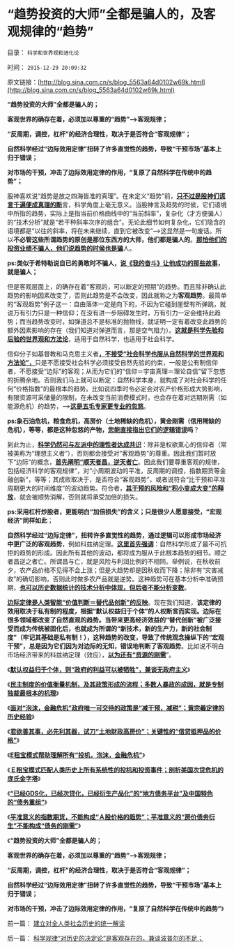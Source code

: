 # “趋势投资的大师”全都是骗人的，及客观规律的“趋势”

目录： `科学和世界观和进化论` 

时间： `2015-12-29 20:09:32` 

原文链接：[http://blog.sina.com.cn/s/blog_5563a64d0102w69k.html](http://blog.sina.com.cn/s/blog_5563a64d0102w69k.html)

**“趋势投资的大师”全都是骗人的；**

**客观世界的确存在着，必须加以尊重的“趋势”——>客观规律；**

**“反周期，调控，杠杆”的经济合理性，取决于是否符合“客观规律”；**

**自然科学经过“边际效用定律”扭转了许多直觉性的趋势，导致“干预市场”基本上归于错误；**

**对市场的干预，冲击了边际效用定律的作用，“复原了自然科学在传统中的趋势”；**



股神喜欢说“趋势是放之四海皆准的真理”。在未定义“趋势”前，[**只不过是股神们谎言千遍便成真理的断**](../../../2011/12/19/道德股神“唱衰股民”为虎作伥掩盖了政策釜底抽薪.md)言，科学角度上毫无意义。当股神言及趋势的时侯，它们语境中所指的趋势，实际上是指当前价格曲线中的“当前斜率”，复杂化（才方便骗人）的“技术分析”就是“若干种斜率次序的组合”。无论此细节如何复杂化，它们隐含的语境都是“以往的斜率，将在未来继续，直到它被改变”——>这显然是一句废话。所以**不必管这些所谓趋势的原创是那位东西方的大师，他们都是骗人的**。[**那怕他们的投资业绩不骗人，他们说趋势的时侯也是骗**](../../../2015/7/13/券商两万亿融资余额，钱从何来的疑问.md)人。

**ps:类似于希特勒说自已的勇敢时不骗人，[**说《我的奋斗》让他成功的那些故事**](../../../2011/9/1/希特勒《我的奋斗》，但丁的《神曲》，东扩的“生存空间”.md)，就是骗人；**

但是客观层面上，的确存在着“客观的，可以断定的预期”的趋势。而且除非确认此趋势的影响因素改变了，否则此趋势是不会改变，因此就称之为**客观趋势**。最简单的“客观趋势”例子这一：自由落体一定是向下的，不因为它碰到崖壁有所弹跳，就说万有引力只是一种信仰；在没有进一步阻碍发生时，万有引力一定会维持此趋势；而当趋势改变时，如弹道总不是标准的抛物线，就证明一定有着改变此趋势的额外因素影响的存在（我们知道对弹道而言，那是空气阻力）。[**这就是科学先验和后验的世界观和方法论**](../../../2015/12/9/科学规律“对历史的决定论”是客观存在的，兼谈波普尔的不足；.md)，适用于自然科学，也适用于社会科学。

信仰分子如基督教和马克思主义者[**，不接受“社会科学也服从自然科学的世界观和方法论”，**](../../../2015/11/20/客观科学与自由的关系，自由人主义的法学要点.md)只是不愿接受社会科学必须接受自然先验的约束，一般是公有制信仰者，不愿接受“边际”的客观；从而为它们的“信仰＝宇宙真理＝理论自信”留下忽悠的折腾余地。否则我们马上就可以断定：自然科学本身，就构成了对社会科学的任何“价格指数”的最根本的趋势。比如说四季时令必定会对农产价格形成大势影响，有限资源可采储量的限制，在未改变当前消费模式时，也会存在着对远期刚需（如能源危机）的趋势，——>[**这是五毛专家更专业的忽悠**](../../../2009/1/14/能源危机之化石能源采之不完.md)。

**ps:象石油危机，粮食危机，高房价（土地稀缺的危机），黄金刚需（信用稀缺的危机），等等，都是这种忽悠的产物，[**您能直接指出它们的逻辑错误**](../../../2015/5/4/刚需定律，刚需与市场经济发展程度的负相关；.md)吗**？

到此为止，[**科学仍然可与左派中的理性者达成共识**](../../../2009/6/19/科学认知是唯心信仰和唯物主义共存条件.md)：除非是权欲熏心的信仰者（常被美称为“理想主义者”），否则都会接受对“客观趋势”的尊重。因此我们暂时放下“边际”的概念，[**首先阐明“顺天者昌，逆天者亡**](../../../2010/5/27/进化论没有道德的概念；科学没有道德的园地.md)。因此我们要尊重客观的规律，包括经济科学的客观规律”，对“小周期波动的平准，反周期的调控，指数期货等金融创新”，等等；其成败取决于，是否符合“客观趋势”，或者说符合“比干预和平准周期更大的时间维度”的波动趋势。符合者，[**其干预的风险和“积小变成大变”的释放**](../../../2015/12/28/“平准”的概念含义，理解左翼“经济学”的伪科学误区.md)，就会被顺势消解，否则就将承受加倍的损失。

**ps:采用杠杆炒股者，更能明白“加倍损失”的含义；只是很少人愿意接受，“宏观经济”同样如此**；

**自然科学经过“边际定律”，扭转许多直觉性的趋势，通过逻辑可以形成市场经济中更广泛的客观趋势**，例如科兹纳定理。[**这里首先强调**](../../../2010/5/27/社会趋势，存在即合理.md)：自然科学形成了最不可抗拒的趋势的形成。因此所有其他的波动，都将成为服从于此根本趋势的细节。顺之者昌逆之者亡。所谓昌与亡，就是风险与利润比例的不相同。举例说，在秋收前夕，农产品价格不见得不会上涨；但是大趋势却是因秋收而下降；除非有“灾害减收”的确切影响，否则此时做多农产品就是逆势。这种趋势可在基本分析中准确预期，[**也可以历史数据统计的技术分析中体现，但后者不能分析变数**](../../../2012/11/30/股神操盘手多是“五无”股神，股神秘笈早就失效了.md)。

[**边际定律是人类智能“价值判断＝替代品创新”的反映**](../../../2015/6/30/资本主义确保“共同富裕”的科学机理；.md)。现在我们知道，**该定律的效用取决于私有制的程度，根据“默认权益归于个体”的人权断言而实现。边际在很多领域都改变了自然直观的趋势。当带来更高经济效益的“替代创新”被广泛接受而成为传统被固化后，也就成为所谓的“新技术，新的生产力，新的社会制度”（牢记其基础是私有制！），这种趋势的改变，导致了传统观念操纵下的“宏观干预”，总是因为它们因为对边际的无知，错误地判断了客观趋势**。比如说不明白市场经济带来的科兹纳定理（效应），[**以为还有“资源的刚需**](../../../2014/8/17/“刚需”论证了马克思主义，肯定了计划经济，否定了市场的经济学；.md)”。

《[**默认权益归于个体，则“政府的利益可以被牺牲”，兼谈无政府主义**](../../../2015/12/20/“政府的利益可以被牺牲”兼谈无政府主义.md)》

《[**民主制度的价值衡量机制，及其政策形成的流程；多数人暴政的成因，就是专制独裁最根本的机理**](../../../2015/12/21/多数人暴政的成因，就是专制独裁最根本的机理；.md)》

《[**面对“泡沫，金融危机”政府唯一可交待的政策是“减干预，减税”；黄宗羲定律的历史经验**](../../../2015/12/22/单纯减税一般没有效果，黄宗羲定律的历史经验；.md)》

《[**君欲善其事，必先利其器，试刀“土地财政高房价”；关键性的“信贷抵押品的价格”**](../../../2015/12/23/君子善其事，必先利其器，试刀“土地财政高房价”.md)》

《[**E租宝模式帮助理解所有“投机，泡沫，金融危机”**](../../../2015/12/24/从E租宝理解所有“投机，泡沫，金融危机”的共同模式；.md)》

《[**Ｅ租宝模式匹配人类历史上所有系统性的投机和投资事件；剖析美国次贷危机的庞氏金字塔**](../../../2015/12/26/Ｅ租宝模式剖析美国次贷危机。多重杠杆的两层金字塔.md)》

《[**“已经GDS化，已经次贷化，已经衍生产品化”的“地方债务平台”及中国特色的“债务重组”**](../../../2015/12/27/美元次贷危机中，“GDS和金融衍生产品”的细节意义；.md)》

《[**平准意义的指数期货，不能构成“Ａ股价格的趋势”；平准意义的“房价债务衍生”不能构成“债务的刚需”**](../../../2015/12/28/“平准”的概念含义，理解左翼“经济学”的伪科学误区.md)》

《**“趋势投资的大师”全都是骗人的；**

**客观世界的确存在着，必须加以尊重的“趋势”——>客观规律；**

**“反周期，调控，杠杆”的经济合理性，取决于是否符合“客观规律”；**

**自然科学经过“边际效用定律”扭转了许多直觉性的趋势，导致“干预市场”基本上归于错误；**

**对市场的干预，冲击了边际效用定律的作用，“复原了自然科学在传统中的趋势”**》

前一篇： [建立对全人类社会历史的统一解读](../../../2016/1/10/建立对全人类社会历史的统一解读.md)

后一篇： [科学规律“对历史的决定论”是客观存在的，兼谈波普尔的不足；](../../../2015/12/9/科学规律“对历史的决定论”是客观存在的，兼谈波普尔的不足；.md)

